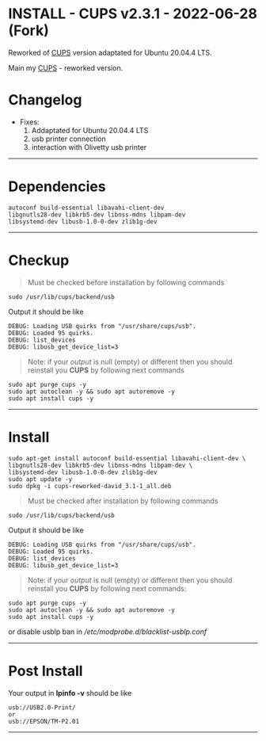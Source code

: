 INSTALL - CUPS v2.3.1 - 2022-06-28 (Fork)
=======================================================================
Reworked of [CUPS](https://github.com/OpenPrinting/cups) version adaptated for Ubuntu 20.04.4 LTS.

Main my [CUPS](https://github.com/Deplee/linux_projects/tree/master/deb_pkgs) - reworked version.

Changelog
=======================================================================

 + Fixes:
   1. Addaptated for Ubuntu 20.04.4 LTS
   2. usb printer connection
   3. interaction with Olivetty usb printer
***
Dependencies
=======================================================================
```
autoconf build-essential libavahi-client-dev
libgnutls28-dev libkrb5-dev libnss-mdns libpam-dev
libsystemd-dev libusb-1.0-0-dev zlib1g-dev
```
***
Checkup
=======================================================================
> Must be checked before installation by following commands

```
sudo /usr/lib/cups/backend/usb
```

Output it should be like

```
DEBUG: Loading USB quirks from "/usr/share/cups/usb".
DEBUG: Loaded 95 quirks.
DEBUG: list_devices
DEBUG: libusb_get_device_list=3

```

> Note: if your *output* is null (empty) or different then you should reinstall you **CUPS** by following next commands

```
sudo apt purge cups -y
sudo apt autoclean -y && sudo apt autoremove -y
sudo apt install cups -y
```
***
Install
=======================================================================

```
sudo apt-get install autoconf build-essential libavahi-client-dev \
libgnutls28-dev libkrb5-dev libnss-mdns libpam-dev \
libsystemd-dev libusb-1.0-0-dev zlib1g-dev
sudo apt update -y
sudo dpkg -i cups-reworked-david_3.1-1_all.deb
```

> Must be checked after installation by following commands

```
sudo /usr/lib/cups/backend/usb
```

Output it should be like

```
DEBUG: Loading USB quirks from "/usr/share/cups/usb".
DEBUG: Loaded 95 quirks.
DEBUG: list_devices
DEBUG: libusb_get_device_list=3
```

> Note: if your *output* is null (empty) or different then you should reinstall you **CUPS** by following next commands:

```
sudo apt purge cups -y
sudo apt autoclean -y && sudo apt autoremove -y
sudo apt install cups -y
```

or disable usblp ban in */etc/modprobe.d/blacklist-usblp.conf*
***
Post Install
=======================================================================

Your output in **lpinfo -v** should be like 

```
usb://USB2.0-Print/
or
usb://EPSON/TM-P2.01
```
***
